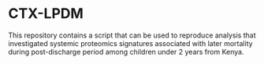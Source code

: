 # CTX-LPDM

This repository contains a script that can be used to reproduce analysis that investigated systemic proteomics signatures associated with later mortality during post-discharge period among children under 2 years from Kenya. 
